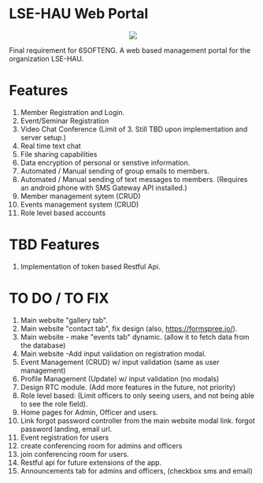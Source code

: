 LSE-HAU Web Portal
=======
<p align="center"><img src="http://i.imgur.com/6YknGdj.png"></p>
Final requirement for 6SOFTENG. A web based management portal for the organization LSE-HAU.

# Features
1. Member Registration and Login.
2. Event/Seminar Registration
3. Video Chat Conference (Limit of 3. Still TBD upon implementation and server setup.)
4. Real time text chat
5. File sharing capabilities
6. Data encryption of personal or senstive information.
7. Automated / Manual sending of group emails to members.
8. Automated / Manual sending of text messages to members. (Requires an android phone with SMS Gateway API installed.)
9. Member management sytem (CRUD)
10. Events management system (CRUD)
10. Role level based accounts

# TBD Features
1. Implementation of token based Restful Api.

# TO DO / TO FIX
1. Main website "gallery tab".
2. Main website "contact tab", fix design (also, https://formspree.io/).
3. Main website - make "events tab" dynamic. (allow it to fetch data from the database)
4. Main website -Add input validation on registration modal.
5. Event Management (CRUD) w/ input validation (same as user management)
6. Profile Management (Update) w/ input validation (no modals)
7. Design RTC module. (Add more features in the future, not priority)
8. Role level based: (Limit officers to only seeing users, and not being able to see the role field).
9. Home pages for Admin, Officer and users.
10. Link forgot password controller from the main website modal link.
forgot password landing, email url.
11. Event registration for users
13. create conferencing room for admins and officers
14. join conferencing room for users.
15. Restful api for future extensions of the app.
16. Announcements tab for admins and officers, (checkbox sms and email)